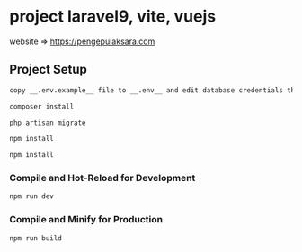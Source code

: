 # project laravel9, vite, vuejs

website => https://pengepulaksara.com

## Project Setup

```sh
copy __.env.example__ file to __.env__ and edit database credentials there
```

```sh
composer install
```

```sh
php artisan migrate
```

```sh
npm install
```

```sh
npm install
```

### Compile and Hot-Reload for Development

```sh
npm run dev
```

### Compile and Minify for Production

```sh
npm run build
```

